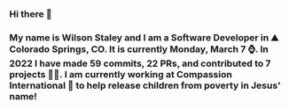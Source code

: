 ### Hi there 👋

### My name is Wilson Staley and I am a Software Developer in ⛰ Colorado Springs, CO.  It is currently Monday, March 7 ⌚. In 2022 I have made 59 commits, 22 PRs, and contributed to 7 projects 👨‍💻. I am currently working at Compassion International 🏢 to help release children from poverty in Jesus' name!